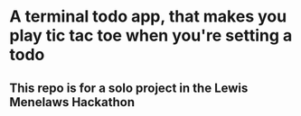 # A terminal todo app, that makes you play tic tac toe when you're setting a todo

## This repo is for a solo project in the Lewis Menelaws Hackathon

